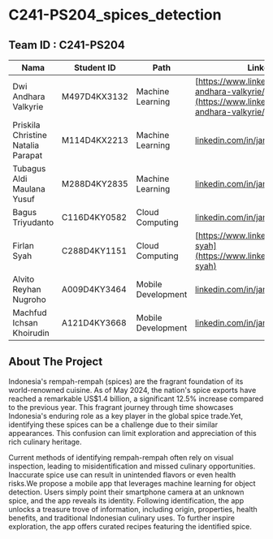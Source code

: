   # C241-PS204_spices_detection

  ## Team ID : C241-PS204

| Nama          | Student ID | Path              | LinkedIn                                      |
|---------------|------------|-------------------|-----------------------------------------------|
| Dwi Andhara Valkyrie      | M497D4KX3132  | Machine Learning  | [https://www.linkedin.com/in/dwi-andhara-valkyrie/](https://www.linkedin.com/in/dwi-andhara-valkyrie/) |
| Priskila Christine Natalia Parapat    | M114D4KX2213  | Machine Learning| [linkedin.com/in/janesmith](https://linkedin.com/in/janesmith) |
| Tubagus Aldi Maulana Yusuf    | M288D4KY2835  | Machine Learning| [linkedin.com/in/janesmith](https://linkedin.com/in/janesmith) |
| Bagus Triyudanto    | C116D4KY0582  | Cloud Computing| [linkedin.com/in/janesmith](https://linkedin.com/in/janesmith) |
| Firlan Syah    |  C288D4KY1151  | Cloud Computing| [https://www.linkedin.com/in/firlan-syah](https://www.linkedin.com/in/firlan-syah) |
| Alvito Reyhan Nugroho    | A009D4KY3464  | Mobile Development| [linkedin.com/in/janesmith](https://linkedin.com/in/janesmith) |
| Machfud Ichsan Khoirudin    | A121D4KY3668  | Mobile Development| [linkedin.com/in/janesmith](https://linkedin.com/in/janesmith) |


  ## About The Project
Indonesia's rempah-rempah (spices) are the fragrant foundation of its world-renowned cuisine. As of May 2024, the nation's spice exports have reached a remarkable US$1.4 billion, a significant 12.5% increase compared to the previous year. This fragrant journey through time showcases Indonesia's enduring role as a key player in the global spice trade.Yet, identifying these spices can be a challenge due to their similar appearances. This confusion can limit exploration and appreciation of this rich culinary heritage.

Current methods of identifying rempah-rempah often rely on visual inspection, leading to misidentification and missed culinary opportunities. Inaccurate spice use can result in unintended flavors or even health risks.We propose a mobile app that leverages machine learning for object detection. Users simply point their smartphone camera at an unknown spice, and the app reveals its identity.  Following identification, the app unlocks a treasure trove of information, including origin, properties, health benefits, and traditional Indonesian culinary uses. To further inspire exploration, the app offers curated recipes featuring the identified spice.
